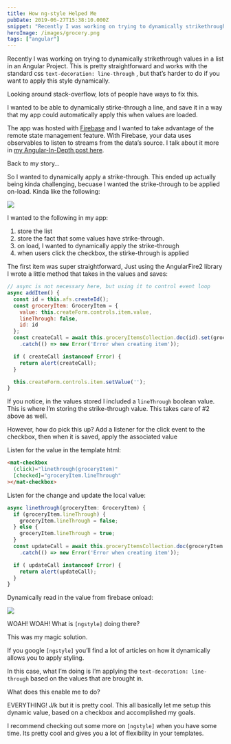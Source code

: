```yaml
---
title: How ng-style Helped Me
pubDate: 2019-06-27T15:38:10.000Z
snippet: "Recently I was working on trying to dynamically strikethrough values in a list in an Angular Project. This is pretty straightforward and works with the standard css text-decoration: line-through , b"
heroImage: /images/grocery.png
tags: ["angular"]
---
```


Recently I was working on trying to dynamically strikethrough values in a list in an Angular Project. This is pretty straightforward and works with the standard css `text-decoration: line-through` , but that’s harder to do if you want to apply this style dynamically.

Looking around stack-overflow, lots of people have ways to fix this.

I wanted to be able to dynamically stirke-through a line, and save it in a way that my app could automatically apply this when values are loaded.

The app was hosted with [Firebase](https://rhythmandbinary.com/2018/04/08/firebase/) and I wanted to take advantage of the remote state management feature. With Firebase, your data uses observables to listen to streams from the data’s source. I talk about it more in [my Angular-In-Depth post here](https://blog.angularindepth.com/how-the-angular-fire-library-makes-firebase-feel-like-magic-1fda375966bb).

Back to my story…

So I wanted to dynamically apply a strike-through. This ended up actually being kinda challenging, becuase I wanted the strike-through to be applied on-load. Kinda like the following:

![](/images/grocery.png)

I wanted to the following in my app:

1.  store the list
2.  store the fact that some values have strike-through.
3.  on load, I wanted to dynamically apply the strike-through
4.  when users click the checkbox, the stirke-through is applied

The first item was super straightforward, Just using the AngularFire2 library I wrote a little method that takes in the values and saves:

```js
// async is not necessary here, but using it to control event loop
async addItem() {
  const id = this.afs.createId();
  const groceryItem: GroceryItem = {
    value: this.createForm.controls.item.value,
    lineThrough: false,
    id: id
  };
  const createCall = await this.groceryItemsCollection.doc(id).set(groceryItem)
    .catch(() => new Error('Error when creating item'));

  if ( createCall instanceof Error) {
    return alert(createCall);
  }

  this.createForm.controls.item.setValue('');
}
```

If you notice, in the values stored I included a `lineThrough` boolean value. This is where I’m storing the strike-through value. This takes care of #2 above as well.

However, how do pick this up? Add a listener for the click event to the checkbox, then when it is saved, apply the associated value

Listen for the value in the template html:

```html
<mat-checkbox
  (click)="linethrough(groceryItem)"
  [checked]="groceryItem.lineThrough"
></mat-checkbox>
```

Listen for the change and update the local value:

```js
async linethrough(groceryItem: GroceryItem) {
  if (groceryItem.lineThrough) {
    groceryItem.lineThrough = false;
  } else {
    groceryItem.lineThrough = true;
  }
  const updateCall = await this.groceryItemsCollection.doc(groceryItem.id).set(groceryItem)
    .catch(() => new Error('Error when creating item'));

  if ( updateCall instanceof Error) {
    return alert(updateCall);
  }
}
```

Dynamically read in the value from firebase onload:

![](/images/screen-shot-2019-06-27-at-11.42.51-am.png)

WOAH! WOAH! What is `[ngstyle]` doing there?

This was my magic solution.

If you google `[ngstyle]` you’ll find a lot of articles on how it dynamically allows you to apply styling.

In this case, what I’m doing is I’m applying the `text-decoration: line-through` based on the values that are brought in.

What does this enable me to do?

EVERYTHING! J/k but it is pretty cool. This all basically let me setup this dynamic value, based on a checkbox and accomplished my goals.

I recommend checking out some more on `[ngstyle]` when you have some time. Its pretty cool and gives you a lot of flexibility in your templates.
